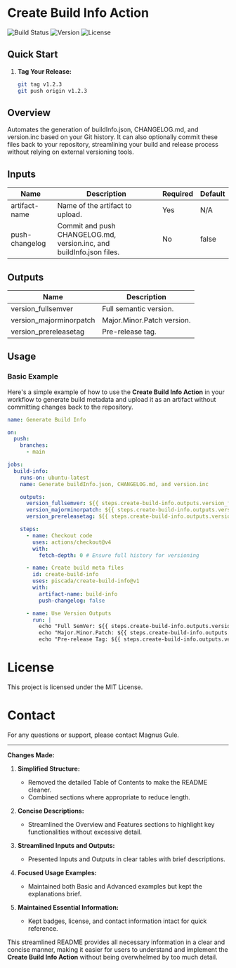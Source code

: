 # Create Build Info Action

![Build Status](https://img.shields.io/github/actions/workflow/status/piscada/create-build-info/main.yml?branch=v1&label=build)
![Version](https://img.shields.io/github/v/tag/piscada/create-build-info?label=version)
![License](https://img.shields.io/github/license/piscada/create-build-info)

## Quick Start

1. **Tag Your Release:**
   ```bash
   git tag v1.2.3
   git push origin v1.2.3
   ```

## Overview

Automates the generation of buildInfo.json, CHANGELOG.md, and version.inc based on your Git history. It can also optionally commit these files back to your repository, streamlining your build and release process without relying on external versioning tools.

## Inputs

| Name           | Description                                                          | Required | Default |
| -------------- | -------------------------------------------------------------------- | -------- | ------- |
| artifact-name  | Name of the artifact to upload.                                      | Yes      | N/A     |
| push-changelog | Commit and push CHANGELOG.md, version.inc, and buildInfo.json files. | No       | false   |

## Outputs

| Name                    | Description                |
| ----------------------- | -------------------------- |
| version_fullsemver      | Full semantic version.     |
| version_majorminorpatch | Major.Minor.Patch version. |
| version_prereleasetag   | Pre-release tag.           |

## Usage

### Basic Example

Here's a simple example of how to use the **Create Build Info Action** in your workflow to generate build metadata and upload it as an artifact without committing changes back to the repository.

```yaml
name: Generate Build Info

on:
  push:
    branches:
      - main

jobs:
  build-info:
    runs-on: ubuntu-latest
    name: Generate buildInfo.json, CHANGELOG.md, and version.inc

    outputs:
      version_fullsemver: ${{ steps.create-build-info.outputs.version_fullsemver }}
      version_majorminorpatch: ${{ steps.create-build-info.outputs.version_majorminorpatch }}
      version_prereleasetag: ${{ steps.create-build-info.outputs.version_prereleasetag }}

    steps:
      - name: Checkout code
        uses: actions/checkout@v4
        with:
          fetch-depth: 0 # Ensure full history for versioning

      - name: Create build meta files
        id: create-build-info
        uses: piscada/create-build-info@v1
        with:
          artifact-name: build-info
          push-changelog: false

      - name: Use Version Outputs
        run: |
          echo "Full SemVer: ${{ steps.create-build-info.outputs.version_fullsemver }}"
          echo "Major.Minor.Patch: ${{ steps.create-build-info.outputs.version_majorminorpatch }}"
          echo "Pre-release Tag: ${{ steps.create-build-info.outputs.version_prereleasetag }}"
```

# License

This project is licensed under the MIT License.

# Contact

For any questions or support, please contact Magnus Gule.

---

**Changes Made:**

1. **Simplified Structure:**

   - Removed the detailed Table of Contents to make the README cleaner.
   - Combined sections where appropriate to reduce length.

2. **Concise Descriptions:**

   - Streamlined the Overview and Features sections to highlight key functionalities without excessive detail.

3. **Streamlined Inputs and Outputs:**

   - Presented Inputs and Outputs in clear tables with brief descriptions.

4. **Focused Usage Examples:**

   - Maintained both Basic and Advanced examples but kept the explanations brief.

5. **Maintained Essential Information:**
   - Kept badges, license, and contact information intact for quick reference.

This streamlined README provides all necessary information in a clear and concise manner, making it easier for users to understand and implement the **Create Build Info Action** without being overwhelmed by too much detail.
